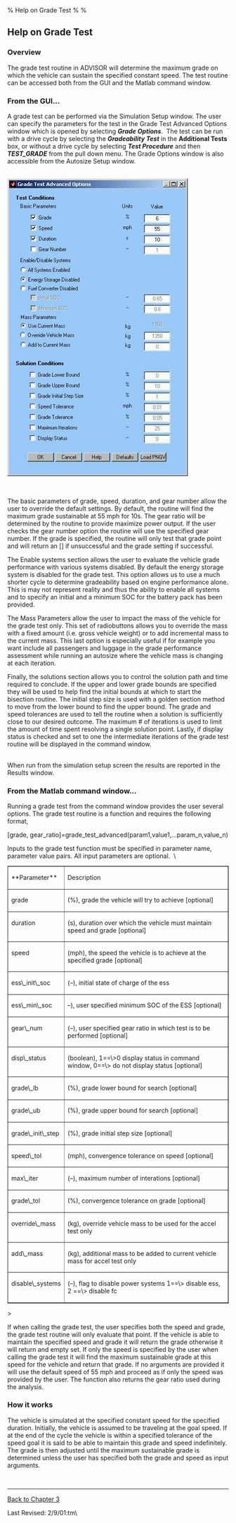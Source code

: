 % Help on Grade Test
% 
% 

<!DOCTYPE html public "-//w3c//dtd html 4.0 transitional//en">

Help on Grade Test
------------------

### Overview

The grade test routine in ADVISOR will determine the maximum grade on
which the vehicle can sustain the specified constant speed. The test
routine can be accessed both from the GUI and the Matlab command window.

### From the GUI…

A grade test can be performed via the Simulation Setup window. The user
can specify the parameters for the test in the Grade Test Advanced
Options window which is opened by selecting <b>*Grade Options</b>*.  The
test can be run with a drive cycle by selecting the <b>*Gradeability
Test</b>* in the **Additional Tests** box, or without a drive cycle by
selecting <b>*Test Procedure</b>* and then <b>*TEST\_GRADE</b>* from the
pull down menu. The Grade Options window is also accessible from the
Autosize Setup window.

\
 ![](Grade_Test_fig1.jpg)

 

The basic parameters of grade, speed, duration, and gear number allow
the user to override the default settings. By default, the routine will
find the maximum grade sustainable at 55 mph for 10s. The gear ratio
will be determined by the routine to provide maximize power output. If
the user checks the gear number option the routine will use the
specified gear number. If the grade is specified, the routine will only
test that grade point and will return an [] if unsuccessful and the
grade setting if successful.

The Enable systems section allows the user to evaluate the vehicle grade
performance with various systems disabled. By default the energy storage
system is disabled for the grade test. This option allows us to use a
much shorter cycle to determine gradeability based on engine performance
alone. This is may not represent reality and thus the ability to enable
all systems and to specify an initial and a minimum SOC for the battery
pack has been provided.

The Mass Parameters allow the user to impact the mass of the vehicle for
the grade test only. This set of radiobuttons allows you to override the
mass with a fixed amount (i.e. gross vehicle weight) or to add
incremental mass to the current mass. This last option is especially
useful if for example you want include all passengers and luggage in the
grade performance assessment while running an autosize where the vehicle
mass is changing at each iteration.

Finally, the solutions section allows you to control the solution path
and time required to conclude. If the upper and lower grade bounds are
specified they will be used to help find the initial bounds at which to
start the bisection routine. The initial step size is used with a golden
section method to move from the lower bound to find the upper bound. The
grade and speed tolerances are used to tell the routine when a solution
is sufficiently close to our desired outcome. The maximum \# of
iterations is used to limit the amount of time spent resolving a single
solution point. Lastly, if display status is checked and set to one the
intermediate iterations of the grade test routine will be displayed in
the command window.

\
 When run from the simulation setup screen the results are reported in
the Results window.

### From the Matlab command window…

Running a grade test from the command window provides the user several
options. The grade test routine is a function and requires the following
format,

[grade,
gear\_ratio]=grade\_test\_advanced(param1,value1,…param\_n,value\_n)

Inputs to the grade test function must be specified in parameter name,
parameter value pairs. All input parameters are optional.  \

<table border cellspacing="1" cellpadding="7" width="774">
<tr>
<td width="25%" valign="TOP">
<p>
**Parameter**

</td>
<td width="75%" valign="TOP">

<p>
Description</b>

</td>
</tr>
<tr>
<td width="25%" valign="TOP">
<p>
grade

</td>
<td width="75%" valign="TOP">
<p>
(%), grade the vehicle will try to achieve [optional]

</td>
</tr>
<tr>
<td width="25%" valign="TOP">
<p>
duration

</td>
<td width="75%" valign="TOP">
<p>
(s), duration over which the vehicle must maintain speed and grade
[optional]

</td>
</tr>
<tr>
<td width="25%" valign="TOP">
<p>
speed

</td>
<td width="75%" valign="TOP">
<p>
(mph), the speed the vehicle is to achieve at the specified grade
[optional]

</td>
</tr>
<tr>
<td width="25%" valign="TOP">
<p>
ess\_init\_soc

</td>
<td width="75%" valign="TOP">
<p>
(–), initial state of charge of the ess

</td>
</tr>
<tr>
<td width="25%" valign="TOP">
<p>
ess\_min\_soc

</td>
<td width="75%" valign="TOP">
<p>
–), user specified minimum SOC of the ESS [optional]

</td>
</tr>
<tr>
<td width="25%" valign="TOP">
<p>
gear\_num

</td>
<td width="75%" valign="TOP">
<p>
(–), user specified gear ratio in which test is to be performed
[optional]

</td>
</tr>
<tr>
<td width="25%" valign="TOP">
<p>
disp\_status

</td>
<td width="75%" valign="TOP">
<p>
(boolean), 1==\>0 display status in command window, 0==\> do not display
status [optional]

</td>
</tr>
<tr>
<td width="25%" valign="TOP">
<p>
grade\_lb

</td>
<td width="75%" valign="TOP">
<p>
(%), grade lower bound for search [optional]

</td>
</tr>
<tr>
<td width="25%" valign="TOP">
<p>
grade\_ub

</td>
<td width="75%" valign="TOP">
<p>
(%), grade upper bound for search [optional]

</td>
</tr>
<tr>
<td width="25%" valign="TOP">
<p>
grade\_init\_step

</td>
<td width="75%" valign="TOP">
<p>
(%), grade initial step size [optional]

</td>
</tr>
<tr>
<td width="25%" valign="TOP">
<p>
speed\_tol

</td>
<td width="75%" valign="TOP">
<p>
(mph), convergence tolerance on speed [optional]

</td>
</tr>
<tr>
<td width="25%" valign="TOP">
<p>
max\_iter

</td>
<td width="75%" valign="TOP">
<p>
(–), maximum number of interations [optional]

</td>
</tr>
<tr>
<td width="25%" valign="TOP">
<p>
grade\_tol

</td>
<td width="75%" valign="TOP">
<p>
(%), convergence tolerance on grade [optional]

</td>
</tr>
<tr>
<td width="25%" valign="TOP">
<p>
override\_mass

</td>
<td width="75%" valign="TOP">
<p>
(kg), override vehicle mass to be used for the accel test only

</td>
</tr>
<tr>
<td width="25%" valign="TOP">
<p>
add\_mass

</td>
<td width="75%" valign="TOP">
<p>
(kg), additional mass to be added to current vehicle mass for accel test
only

</td>
</tr>
<tr>
<td width="25%" valign="TOP">
<p>
disable\_systems

</td>
<td width="75%" valign="TOP">
<p>
(–), flag to disable power systems 1==\> disable ess, 2 ==\> disable fc

</td>
</tr>
</table>
>  

If when calling the grade test, the user specifies both the speed and
grade, the grade test routine will only evaluate that point. If the
vehicle is able to maintain the specified speed and grade it will return
the grade otherwise it will return and empty set. If only the speed is
specified by the user when calling the grade test it will find the
maximum sustainable grade at this speed for the vehicle and return that
grade. If no arguments are provided it will use the default speed of 55
mph and proceed as if only the speed was provided by the user. The
function also returns the gear ratio used during the analysis.

### How it works

The vehicle is simulated at the specified constant speed for the
specified duration. Initially, the vehicle is assumed to be traveling at
the goal speed. If at the end of the cycle the vehicle is within a
specified tolerance of the speed goal it is said to be able to maintain
this grade and speed indefinitely. The grade is then adjusted until the
maximum sustainable grade is determined unless the user has specified
both the grade and speed as input arguments.

 

* * * * *

[Back to Chapter 3](advisor_ch3.htm#3.3)

</p>
Last Revised: 2/9/01:tm\
  
